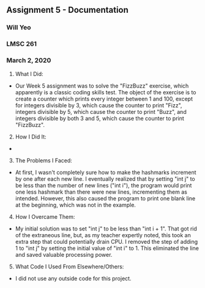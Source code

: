 ## Assignment 5 - Documentation
### Will Yeo
### LMSC 261
### March 2, 2020

1. What I Did:
- Our Week 5 assignment was to solve the  "FizzBuzz" exercise, which apparently is a classic coding skills test. The object of the exercise is to create a counter which prints every integer between 1 and 100, except for integers divisible by 3, which cause the counter to print "Fizz", integers divisible by 5, which cause the counter to print "Buzz", and integers divisible by both 3 and 5, which cause the counter to print "FizzBuzz".
2. How I Did It:
- 
3. The Problems I Faced:
- At first, I wasn't completely sure how to make the hashmarks increment by one after each new line. I eventually realized that by setting "int j" to be less than the number of new lines ("int i"), the program would print one less hashmark than there were new lines, incrementing them as intended. However, this also caused the program to print one blank line at the beginning, which was not in the example.
4. How I Overcame Them:
- My initial solution was to set "int j" to be less than "int i + 1". That got rid of the extraneous line, but, as my teacher expertly noted, this took an extra step that could potentially drain CPU. I removed the step of adding 1 to "int j" by setting the initial value of "int i" to 1. This eliminated the line and saved valuable processing power.
5. What Code I Used From Elsewhere/Others:
- I did not use any outside code for this project.
